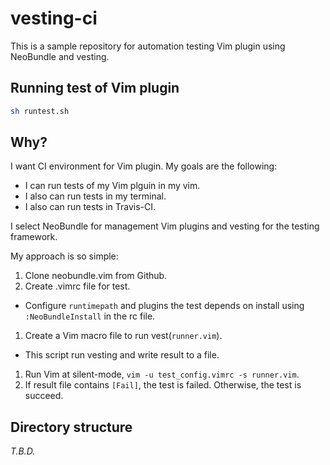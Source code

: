 # vesting-ci

This is a sample repository for automation testing Vim plugin using NeoBundle and vesting.

## Running test of Vim plugin

```bash
sh runtest.sh
```

## Why?

I want CI environment for Vim plugin.
My goals are the following:

* I can run tests of my Vim plguin in my vim.
* I also can run tests in my terminal.
* I also can run tests in Travis-CI.

I select NeoBundle for management Vim plugins and vesting for the testing framework.

My approach is so simple:

1. Clone neobundle.vim from Github.
1. Create .vimrc file for test.
 * Configure `runtimepath` and plugins the test depends on install using `:NeoBundleInstall` in the rc file.
1. Create a Vim macro file to run vest(`runner.vim`).
 * This script run vesting and write result to a file.
1. Run Vim at silent-mode, `vim -u test_config.vimrc -s runner.vim`.
1. If result file contains `[Fail]`, the test is failed. Otherwise, the test is succeed.


## Directory structure

*T.B.D.*

